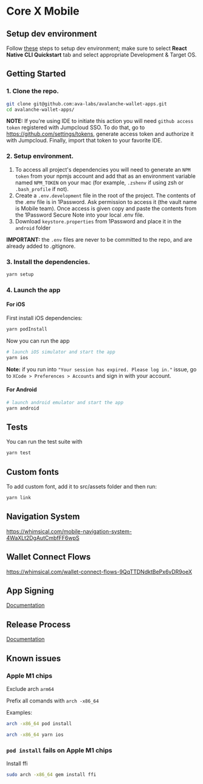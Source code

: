 # Core X Mobile

## Setup dev environment

Follow [these](https://reactnative.dev/docs/environment-setup) steps to setup dev environment; make sure to select
**React Native CLI Quickstart** tab and select appropriate Development & Target OS.

## Getting Started

### 1. Clone the repo.

```zsh
git clone git@github.com:ava-labs/avalanche-wallet-apps.git
cd avalanche-wallet-apps/
```

**NOTE:** If you're using IDE to initiate this action you will need `github access token` registered with Jumpcloud SSO.
To do that, go to  https://github.com/settings/tokens, generate access token and authorize it with Jumpcloud. Finally, import that token to your favorite IDE.

### 2. Setup environment.
1. To access all project's dependencies you will need to generate an `NPM token` from your npmjs account and add that as an environment variable named `NPM_TOKEN` on your mac (for example, `.zshenv` if using zsh or `.bash_profile` if not).
2. Create a `.env.development` file in the root of the project. The contents of the .env file is in 1Password. Ask permission to access it (the vault name is Mobile team). Once access is given copy and paste the contents from the 1Password Secure Note into your local .env file.
3. Download `keystore.properties` from 1Password and place it in the `android` folder

**IMPORTANT:** the `.env` files are never to be committed to the repo, and are already added to .gitignore.


### 3. Install the dependencies.

```zsh
yarn setup
```

### 4. Launch the app

#### For iOS

First install iOS dependencies:
```zsh
yarn podInstall
```

Now you can run the app

```zsh
# launch iOS simulator and start the app
yarn ios
```

**Note:** if you run into `"Your session has expired. Please log in."` issue, go to `XCode > Preferences > Accounts` and sign in with your account.

#### For Android
```zsh
# launch android emulator and start the app
yarn android
```

## Tests

You can run the test suite with

```zsh
yarn test
```

## Custom fonts

To add custom font, add it to src/assets folder and then run: 
```zsh
yarn link
```

## Navigation System

https://whimsical.com/mobile-navigation-system-4WaXLt2DgAutCmbfFF6wpS

## Wallet Connect Flows

https://whimsical.com/wallet-connect-flows-9QqTTDNdktBePx6vDR9oeX

## App Signing
[Documentation](docs/app_signing.md)

## Release Process
[Documentation](docs/release_process.md)

## Known issues
### Apple M1 chips

Exclude arch `arm64`

Prefix all comands with `arch -x86_64`

Examples:
```zsh
arch -x86_64 pod install
```

```zsh
arch -x86_64 yarn ios
```

### `pod install` fails on Apple M1 chips

Install ffi
```zsh
sudo arch -x86_64 gem install ffi
```
